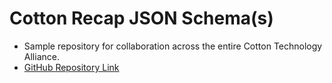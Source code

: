 # Cotton Recap JSON Schema(s)

* Sample repository for collaboration across the entire Cotton Technology Alliance.
* [GitHub Repository Link](https://github.com/CottonTechnologyAlliance/Recap)
